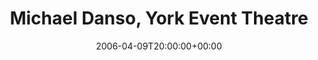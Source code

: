 ---
templateKey: event
guid: 08933d4b-6eab-11ea-99c5-002590d1d1b0
date: 2006-04-09T20:00:00+00:00
eventTime: '8pm'
title: Michael Danso, York Event Theatre
artist: Michael Danso
city: Toronto
venue: York Event Theatre
group: Tim Shia
guests: Kevin Barrett, Henry Heilig, Julie Michels, Sara McCelchern
---